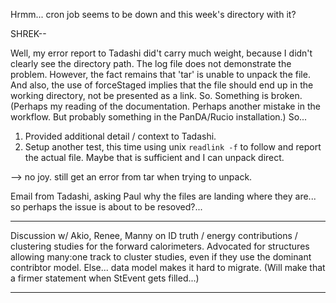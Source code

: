 Hrmm... cron job seems to be down and this week's directory with it?  

SHREK--

Well, my error report to Tadashi did't carry much weight, because I didn't clearly see the directory path.  The log file does not demonstrate the problem.  However, the fact remains that 'tar' is unable to unpack the file.  And also, the use of forceStaged implies that the file should end up in the working directory, not be presented as a link.  So.  Something is broken.
(Perhaps my reading of the documentation.  Perhaps another mistake in the workflow.  But probably something in the PanDA/Rucio installation.)  So...

1) Provided additional detail / context to Tadashi.
2) Setup another test, this time using unix `readlink -f` to follow and report the actual file.  Maybe that is sufficient and I can unpack direct.

--> no joy.  still get an error from tar when trying to unpack.

Email from Tadashi, asking Paul why the files are landing where they are... so perhaps the issue is about to be resoved?... 

---

Discussion w/ Akio, Renee, Manny on ID truth / energy contributions / clustering studies for the forward calorimeters.  Advocated for structures allowing many:one track to cluster studies, even if they use the dominant contribtor model.  Else... data model makes it hard to migrate.  (Will make that a firmer statement when StEvent gets filled...)

---

